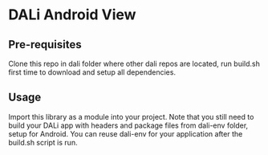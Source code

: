 DALi Android View
================

Pre-requisites
--------------
Clone this repo in dali folder where other dali repos are located, 
run build.sh first time to download and setup all dependencies.

Usage
--------------
Import this library as a module into your project. Note that you still need to 
build your DALi app with headers and package files from dali-env folder, setup for Android.
You can reuse dali-env for your application after the build.sh script is run.
